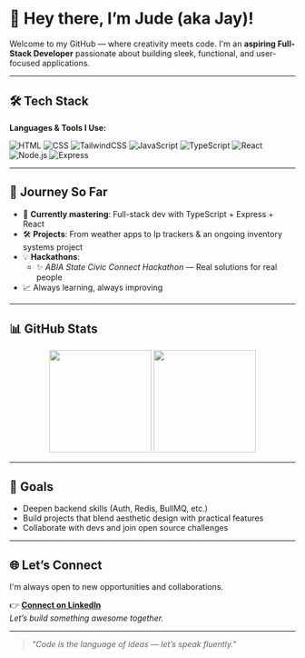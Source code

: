# 👋 Hey there, I’m Jude (aka Jay)!

Welcome to my GitHub — where creativity meets code. I'm an **aspiring Full-Stack Developer** passionate about building sleek, functional, and user-focused applications.

---

## 🛠️ Tech Stack

**Languages & Tools I Use:**

![HTML](https://img.shields.io/badge/-HTML5-E34F26?style=flat&logo=html5&logoColor=white)
![CSS](https://img.shields.io/badge/-CSS3-1572B6?style=flat&logo=css3&logoColor=white)
![TailwindCSS](https://img.shields.io/badge/-TailwindCSS-38B2AC?style=flat&logo=tailwind-css&logoColor=white)
![JavaScript](https://img.shields.io/badge/-JavaScript-F7DF1E?style=flat&logo=javascript&logoColor=black)
![TypeScript](https://img.shields.io/badge/-TypeScript-3178C6?style=flat&logo=typescript&logoColor=white)
![React](https://img.shields.io/badge/-React-61DAFB?style=flat&logo=react&logoColor=black)
![Node.js](https://img.shields.io/badge/-Node.js-339933?style=flat&logo=nodedotjs&logoColor=white)
![Express](https://img.shields.io/badge/-Express-000000?style=flat&logo=express&logoColor=white)

---

## 🚀 Journey So Far

- 🧠 **Currently mastering**: Full-stack dev with TypeScript + Express + React  
- 🛠️ **Projects**: From weather apps to Ip trackers & an ongoing inventory systems project
- 💡 **Hackathons**:  
  - ✨ *ABIA State Civic Connect Hackathon* — Real solutions for real people  
- 📈 Always learning, always improving

---

## 📊 GitHub Stats

<p align="center">
  <img src="https://github-readme-stats.vercel.app/api?username=theejay25&show_icons=true&theme=radical&hide_title=true" height="180" />
  <img src="https://github-readme-stats.vercel.app/api/top-langs/?username=theejay25&layout=compact&theme=radical" height="180"/>
</p>

---

## 🎯 Goals

- Deepen backend skills (Auth, Redis, BullMQ, etc.)  
- Build projects that blend aesthetic design with practical features  
- Collaborate with devs and join open source challenges

---

## 🌐 Let’s Connect

I'm always open to new opportunities and collaborations.

👉 **[Connect on LinkedIn](https://www.linkedin.com/in/jude-okocha-162958327?utm_source=share&utm_campaign=share_via&utm_content=profile&utm_medium=android_app)**  
*Let’s build something awesome together.*

---

> *"Code is the language of ideas — let’s speak fluently."*
